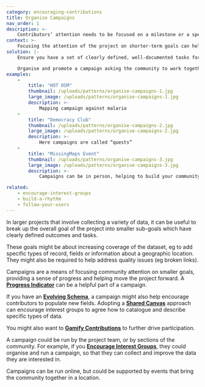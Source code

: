 ```yaml
---
category: encouraging-contributions
title: Organise Campaigns
nav_order: 1
description: >-
    Contributors’ attention needs to be focused on a milestone or a specific set of tasks.
context: >-
    Focusing the attention of the project on shorter-term goals can help build engagement, recruit new users or increase participation. It can also be a useful way to focus attention on smaller goals, such as increasing coverage, fixing errors or capturing new types of data
solution: |-
    Ensure you have a set of clearly defined, well-documented tasks for the community to achieve. Create a **[Progress Indicator](/patterns/encouraging-contributions/progress-indicator)** to help you and the community to monitor progress.

    Organise and promote a campaign asking the community to work together to complete these tasks.
examples:
    -
        title: "HOT OSM"
        thumbnail: /uploads/patterns/organise-campaigns-1.jpg
        large_image: /uploads/patterns/organise-campaigns-1.jpg
        description: >-
            Mapping campaign against malaria
    -
        title: "Democracy Club"
        thumbnail: /uploads/patterns/organise-campaigns-2.jpg
        large_image: /uploads/patterns/organise-campaigns-2.jpg
        description: >-
            Here campaigns are called “quests”
    -
        title: "MissingMaps Event"
        thumbnail: /uploads/patterns/organise-campaigns-3.jpg
        large_image: /uploads/patterns/organise-campaigns-3.jpg
        description: >-
            Campaigns can be in person, helping to build your community

related:
    - encourage-interest-groups
    - build-a-rhythm
    - follow-your-users
---
```


In larger projects that involve collecting a variety of data, it can be useful to break up the overall goal of the project into smaller sub-goals which have clearly defined outcomes and tasks.

These goals might be about increasing coverage of the dataset, eg to add specific types of record, fields or information about a geographic location. They might also be required to help address quality issues (eg broken links).

Campaigns are a means of focusing community attention on smaller goals, providing a sense of progress and helping move the project forward. A **[Progress Indicator](/patterns/encouraging-contributions/progress-indicator)** can be a helpful part of a campaign.

If you have an **[Evolving Schema](/patterns/data-model/evolving-schema)**, a campaign might also help encourage contributors to populate new fields. Adopting a **[Shared Canvas](/patterns/data-model/shared-canvas)** approach can encourage interest groups to agree how to catalogue and describe specific types of data.

You might also want to **[Gamify Contributions](/patterns/encouraging-contributions/gamify-contributions)** to further drive participation.

A campaign could be run by the project team, or by sections of the community. For example, if you **[Encourage Interest Groups](/patterns/community-management/encourage-interest-groups)**, they could organise and run a campaign, so that they can collect and improve the data they are interested in.

Campaigns can be run online, but could be supported by events that bring the community together in a location.
